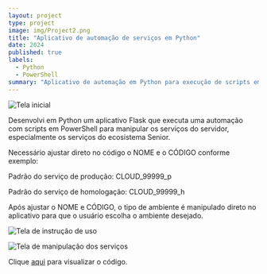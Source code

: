 ```yaml
---
layout: project
type: project
image: img/Project2.png
title: "Aplicativo de automação de serviços em Python"
date: 2024
published: true
labels:
  - Python
  - PowerShell
summary: "Aplicativo de automação em Python para execução de scripts em Powershell"
---
```


![Tela inicial](https://github.com/user-attachments/assets/1ff81141-3852-419b-a81e-cc5a1e37f5c8)

Desenvolvi em Python um aplicativo Flask que executa uma automação com scripts em PowerShell para manipular os serviços do servidor, especialmente os serviços do ecosistema Senior.

Necessário ajustar direto no código o NOME e o CÓDIGO conforme exemplo:

Padrão do serviço de produção: CLOUD_99999_p

Padrão do serviço de homologação: CLOUD_99999_h

Após ajustar o NOME e CÓDIGO, o tipo de ambiente é manipulado direto no aplicativo para que o usuário escolha o ambiente desejado.

![Tela de instrução de uso](https://github.com/user-attachments/assets/8b927933-e1b2-4431-ad99-ddc1332c2f08)

![Tela de manipulação dos serviços](https://github.com/user-attachments/assets/e196c7ad-e600-4286-89dd-d24db75973e5)

Clique [aqui](https://github.com/igordriguess/ManipulaServicesCloud/blob/main/ManipulaServicesCloud.py) para visualizar o código.
